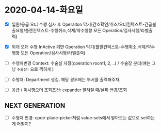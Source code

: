 # 2020-04-14-화요일
- [x] 입원/응급 오더 수행 심사 후 Operaiton 막기(간호확인/취소/오더컨텍스트-긴급불출요청/플랜컨텍스트-수행취소,삭제/약수행창 모든 Operation/검사시행/라벨출력)
- [x] 외래 오더 수행 InActive 되면 Operation 막기(플랜컨텍스트-수행취소,삭제/약수행창 모든 Operation/검사시행/라벨출력)
- [ ] 수행처변경 Context: 수술실 지정(operation room1, 2, ..) / 수술장 분리(얘는 그냥 `수술장!` 으로 찍히게 )
- [ ] 수행처: Department 생김. 해당 경우에는 부서를 출력해주자.
- [ ] 응급 / 미시행오더 조회조건: expander 펼쳐질 때/날짜 변경/조회



## NEXT GENERATION
- [ ] 수행처 변경: cpoe-place-picker처럼 value-sets에서 받아오는 값으로 set하는게 어떨지?